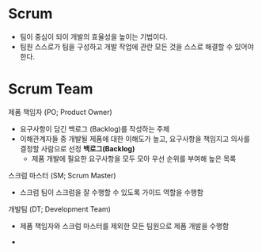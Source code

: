 # Scrum
- 팀이 중심이 되이 개발의 효율성을 높이는 기법이다.
- 팀원 스스로가 팀을 구성하고 개발 작업에 관란 모든 것을 스스로 해결할 수 있어야 한다.

# Scrum Team
제품 책임자 (PO; Product Owner)
- 요구사항이 담긴 백로그 (Backlog)를 작성하는 주체
- 이해관계자들 중 개발될 제품에 대한 이해도가 높고, 요구사항을 책임지고 의사를 결정할 사람으로 선정
**백로그(Backlog)**
  - 제품 개발에 필요한 요구사항을 모두 모아 우선 순위를 부여해 높은 목록
  
스크럼 마스터 (SM; Scrum Master)
- 스크럼 팀이 스크럼을 잘 수행할 수 있도록 가이드 역할을 수행함

개발팀 (DT; Development Team)
- 제품 책임자와 스크럼 마스터를 제외한 모든 팀원으로 제품 개발을 수행함

- 
